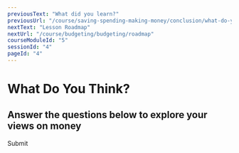 ```yaml
---
previousText: "What did you learn?"
previousUrl: "/course/saving-spending-making-money/conclusion/what-do-you-know"
nextText: "Lesson Roadmap"
nextUrl: "/course/budgeting/budgeting/roadmap"
courseModuleId: "5"
sessionId: "4"
pageId: "4"
---
```



# What Do You Think?
## Answer the questions below to explore your views on money


<sparkle-quiz question-text="I feel confident with the way I save money either in the form of part of an allowance or earnings from a job." type="OPINION" scale="TEN-POINTS" question-id="205"></sparkle-quiz>
<sparkle-quiz question-text="I always save part of what I make." type="OPINION" scale="TEN-POINTS" question-id="206"></sparkle-quiz>
<sparkle-quiz question-text="I have a savings mindset. Money doesn't “burn a hole” in my pocket" type="OPINION" scale="TEN-POINTS" question-id="207"></sparkle-quiz>
<sparkle-quiz question-text="I like to make money. I'm always looking for new ways to do it." type="OPINION" scale="TEN-POINTS" question-id="208"></sparkle-quiz>
<sparkle-button primary round>Submit</sparkle-button>